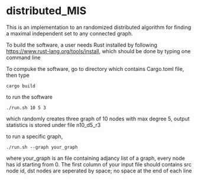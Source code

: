 # distributed_MIS

This is an implementation to an randomized distributed algorithm for finding a maximal independent set to any connected graph. 

To build the software, a user needs Rust installed by following https://www.rust-lang.org/tools/install, which should be done by typing one command line

To compuke the software, go to directory which contains Cargo.toml file, then type 
```
cargo build
```

to run the software
```
./run.sh 10 5 3
```
which randomly creates three graph of 10 nodes with max degree 5, output statistics is stored under file n10_d5_r3

to run a specific graph, 
```
./run.sh --graph your_graph 
```

where your_graph is an file containing adjancy list of a graph, every node has id starting from 0. The first column of your input file should contains src node id, dst nodes are seperated by space; no space at the end of each line
